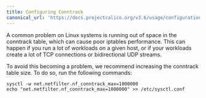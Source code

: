 ```yaml
---
title: Configuring Conntrack
canonical_url: 'https://docs.projectcalico.org/v3.6/usage/configuration/conntrack'
---
```


A common problem on Linux systems is running out of space in the
conntrack table, which can cause poor iptables performance. This can
happen if you run a lot of workloads on a given host, or if your
workloads create a lot of TCP connections or bidirectional UDP streams.

To avoid this becoming a problem, we recommend increasing the conntrack
table size. To do so, run the following commands:

    sysctl -w net.netfilter.nf_conntrack_max=1000000 
    echo "net.netfilter.nf_conntrack_max=1000000" >> /etc/sysctl.conf
